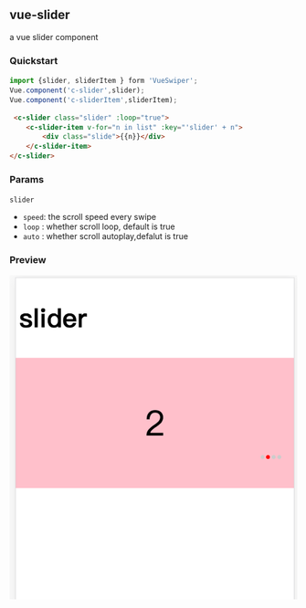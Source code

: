 ## vue-slider

a vue slider component

### Quickstart
```javascript
import {slider, sliderItem } form 'VueSwiper';
Vue.component('c-slider',slider);
Vue.component('c-sliderItem',sliderItem);
```
```html
 <c-slider class="slider" :loop="true">
    <c-slider-item v-for="n in list" :key="'slider' + n">
        <div class="slide">{{n}}</div>
    </c-slider-item>
</c-slider>
```

### Params

`slider`
-  `speed`: the scroll speed every swipe
-  `loop` : whether scroll loop, default is true 
-  `auto` : whether scroll autoplay,defalut is true

### Preview

![slider image](./doc/slider.png)